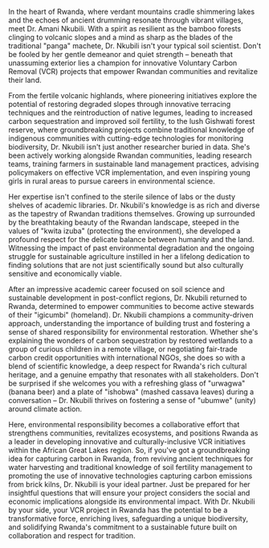 In the heart of Rwanda, where verdant mountains cradle shimmering lakes and the echoes of ancient drumming resonate through vibrant villages, meet Dr. Amani Nkubili. With a spirit as resilient as the bamboo forests clinging to volcanic slopes and a mind as sharp as the blades of the traditional "panga" machete, Dr. Nkubili isn't your typical soil scientist. Don't be fooled by her gentle demeanor and quiet strength – beneath that unassuming exterior lies a champion for innovative Voluntary Carbon Removal (VCR) projects that empower Rwandan communities and revitalize their land.

From the fertile volcanic highlands, where pioneering initiatives explore the potential of restoring degraded slopes through innovative terracing techniques and the reintroduction of native legumes, leading to increased carbon sequestration and improved soil fertility, to the lush Gishwati forest reserve, where groundbreaking projects combine traditional knowledge of indigenous communities with cutting-edge technologies for monitoring biodiversity, Dr. Nkubili isn't just another researcher buried in data. She's been actively working alongside Rwandan communities, leading research teams, training farmers in sustainable land management practices, advising policymakers on effective VCR implementation, and even inspiring young girls in rural areas to pursue careers in environmental science.

Her expertise isn't confined to the sterile silence of labs or the dusty shelves of academic libraries. Dr. Nkubili's knowledge is as rich and diverse as the tapestry of Rwandan traditions themselves. Growing up surrounded by the breathtaking beauty of the Rwandan landscape, steeped in the values of "kwita izuba" (protecting the environment), she developed a profound respect for the delicate balance between humanity and the land. Witnessing the impact of past environmental degradation and the ongoing struggle for sustainable agriculture instilled in her a lifelong dedication to finding solutions that are not just scientifically sound but also culturally sensitive and economically viable. 

After an impressive academic career focused on soil science and sustainable development in post-conflict regions, Dr. Nkubili returned to Rwanda, determined to empower communities to become active stewards of their "igicumbi" (homeland). Dr. Nkubili champions a community-driven approach, understanding the importance of building trust and fostering a sense of shared responsibility for environmental restoration. Whether she's explaining the wonders of carbon sequestration by restored wetlands to a group of curious children in a remote village, or negotiating fair-trade carbon credit opportunities with international NGOs, she does so with a blend of scientific knowledge, a deep respect for Rwanda's rich cultural heritage, and a genuine empathy that resonates with all stakeholders. Don't be surprised if she welcomes you with a refreshing glass of "urwagwa" (banana beer) and a plate of "ishobwa" (mashed cassava leaves) during a conversation – Dr. Nkubili thrives on fostering a sense of "ubumwe" (unity) around climate action. 

Here, environmental responsibility becomes a collaborative effort that strengthens communities, revitalizes ecosystems, and positions Rwanda as a leader in developing innovative and culturally-inclusive VCR initiatives within the African Great Lakes region. So, if you've got a groundbreaking idea for capturing carbon in Rwanda, from reviving ancient techniques for water harvesting and traditional knowledge of soil fertility management to promoting the use of innovative technologies capturing carbon emissions from brick kilns, Dr. Nkubili is your ideal partner. Just be prepared for her insightful questions that will ensure your project considers the social and economic implications alongside its environmental impact. With Dr. Nkubili by your side, your VCR project in Rwanda has the potential to be a transformative force, enriching lives, safeguarding a unique biodiversity, and solidifying Rwanda's commitment to a sustainable future built on collaboration and respect for tradition. 
